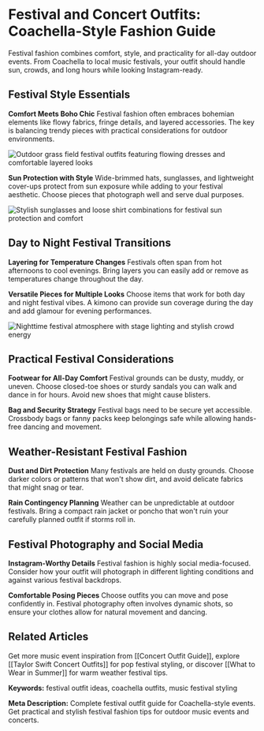 # Festival and Concert Outfits: Coachella-Style Fashion Guide

Festival fashion combines comfort, style, and practicality for all-day outdoor events. From Coachella to local music festivals, your outfit should handle sun, crowds, and long hours while looking Instagram-ready.

## Festival Style Essentials

**Comfort Meets Boho Chic**
Festival fashion often embraces bohemian elements like flowy fabrics, fringe details, and layered accessories. The key is balancing trendy pieces with practical considerations for outdoor environments.

![Outdoor grass field festival outfits featuring flowing dresses and comfortable layered looks](outdoor-festival-grass-field-outfits.jpg)

**Sun Protection with Style**
Wide-brimmed hats, sunglasses, and lightweight cover-ups protect from sun exposure while adding to your festival aesthetic. Choose pieces that photograph well and serve dual purposes.

![Stylish sunglasses and loose shirt combinations for festival sun protection and comfort](festival-sunglasses-loose-shirt-style.jpg)

## Day to Night Festival Transitions

**Layering for Temperature Changes**
Festivals often span from hot afternoons to cool evenings. Bring layers you can easily add or remove as temperatures change throughout the day.

**Versatile Pieces for Multiple Looks**
Choose items that work for both day and night festival vibes. A kimono can provide sun coverage during the day and add glamour for evening performances.

![Nighttime festival atmosphere with stage lighting and stylish crowd energy](nighttime-festival-stage-atmosphere.jpg)

## Practical Festival Considerations

**Footwear for All-Day Comfort**
Festival grounds can be dusty, muddy, or uneven. Choose closed-toe shoes or sturdy sandals you can walk and dance in for hours. Avoid new shoes that might cause blisters.

**Bag and Security Strategy**
Festival bags need to be secure yet accessible. Crossbody bags or fanny packs keep belongings safe while allowing hands-free dancing and movement.

## Weather-Resistant Festival Fashion

**Dust and Dirt Protection**
Many festivals are held on dusty grounds. Choose darker colors or patterns that won't show dirt, and avoid delicate fabrics that might snag or tear.

**Rain Contingency Planning**
Weather can be unpredictable at outdoor festivals. Bring a compact rain jacket or poncho that won't ruin your carefully planned outfit if storms roll in.

## Festival Photography and Social Media

**Instagram-Worthy Details**
Festival fashion is highly social media-focused. Consider how your outfit will photograph in different lighting conditions and against various festival backdrops.

**Comfortable Posing Pieces**
Choose outfits you can move and pose confidently in. Festival photography often involves dynamic shots, so ensure your clothes allow for natural movement and dancing.

## Related Articles

Get more music event inspiration from [[Concert Outfit Guide]], explore [[Taylor Swift Concert Outfits]] for pop festival styling, or discover [[What to Wear in Summer]] for warm weather festival tips.

**Keywords:** festival outfit ideas, coachella outfits, music festival styling

**Meta Description:** Complete festival outfit guide for Coachella-style events. Get practical and stylish festival fashion tips for outdoor music events and concerts.

